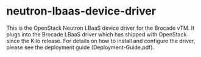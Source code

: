 # neutron-lbaas-device-driver
This is the OpenStack Neutron LBaaS device driver for the Brocade vTM.  It plugs into the Brocade LBaaS driver which has shipped with OpenStack since the Kilo release.
For details on how to install and configure the driver, please see the deployment guide (Deployment-Guide.pdf).
